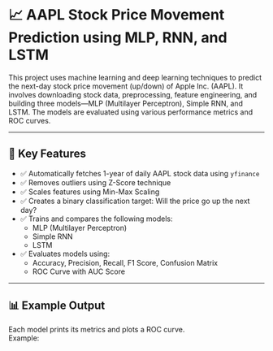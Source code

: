 # 📈 AAPL Stock Price Movement Prediction using MLP, RNN, and LSTM

This project uses machine learning and deep learning techniques to predict the next-day stock price movement (up/down) of Apple Inc. (AAPL). It involves downloading stock data, preprocessing, feature engineering, and building three models—MLP (Multilayer Perceptron), Simple RNN, and LSTM. The models are evaluated using various performance metrics and ROC curves.

---

## 📌 Key Features

- ✅ Automatically fetches 1-year of daily AAPL stock data using `yfinance`
- ✅ Removes outliers using Z-Score technique
- ✅ Scales features using Min-Max Scaling
- ✅ Creates a binary classification target: Will the price go up the next day?
- ✅ Trains and compares the following models:
  - MLP (Multilayer Perceptron)
  - Simple RNN
  - LSTM
- ✅ Evaluates models using:
  - Accuracy, Precision, Recall, F1 Score, Confusion Matrix
  - ROC Curve with AUC Score

---

## 📊 Example Output

Each model prints its metrics and plots a ROC curve.  
Example:

